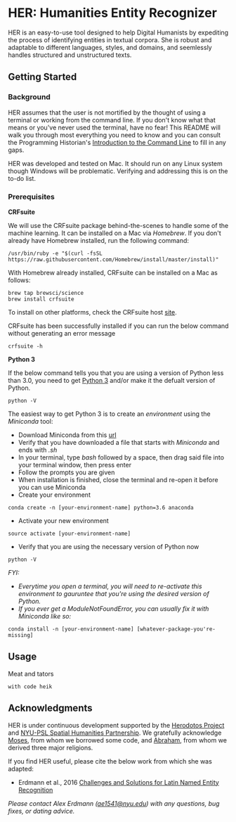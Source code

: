 # HER: Humanities Entity Recognizer

HER is an easy-to-use tool designed to help Digital Humanists by expediting the process of identifying entities in textual corpora. She is robust and adaptable to different languages, styles, and domains, and seemlessly handles structured and unstructured texts.

## Getting Started

### Background

HER assumes that the user is not mortified by the thought of using a terminal or working from the command line. If you don't know what that means or you've never used the terminal, have no fear! This README will walk you through most everything you need to know and you can consult the Programming Historian's [Introduction to the Command Line](https://programminghistorian.org/en/lessons/intro-to-bash) to fill in any gaps.

HER was developed and tested on Mac. It should run on any Linux system though Windows will be problematic. Verifying and addressing this is on the to-do list.

### Prerequisites

**CRFsuite**

We will use the CRFsuite package behind-the-scenes to handle some of the machine learning. It can be installed on a Mac via *Homebrew*. If you don't already have Homebrew installed, run the following command:

```
/usr/bin/ruby -e "$(curl -fsSL https://raw.githubusercontent.com/Homebrew/install/master/install)"
```

With Homebrew already installed, CRFsuite can be installed on a Mac as follows:

```
brew tap brewsci/science
brew install crfsuite
```

To install on other platforms, check the CRFsuite host [site](http://www.chokkan.org/software/crfsuite/).

CRFsuite has been successfully installed if you can run the below command without generating an error message

```
crfsuite -h
```

**Python 3**

If the below command tells you that you are using a version of Python less than 3.0, you need to get [Python 3](https://www.python.org/download/releases/3.0/) and/or make it the defualt version of Python.

```
python -V
```

The easiest way to get Python 3 is to create an *environment* using the *Miniconda* tool:
* Download Miniconda from this [url](https://conda.io/miniconda.html`)
* Verify that you have downloaded a file that starts with *Miniconda* and ends with *.sh*
* In your terminal, type *bash* followed by a space, then drag said file into your terminal window, then press enter
* Follow the prompts you are given
* When installation is finished, close the terminal and re-open it before you can use Miniconda
* Create your environment
```
conda create -n [your-environment-name] python=3.6 anaconda
```
* Activate your new environment
```
source activate [your-environment-name]
```
* Verify that you are using the necessary version of Python now
```
python -V
```

*FYI:*
* *Everytime you open a terminal, you will need to re-activate this environment to gauruntee that you're using the desired version of Python.*
* *If you ever get a *ModuleNotFoundError*, you can usually fix it with Miniconda like so:*
```
conda install -n [your-environment-name] [whatever-package-you're-missing]
```

## Usage

Meat and tators

```
with code heik
```

## Acknowledgments

HER is under continuous development supported by the [Herodotos Project](https://u.osu.edu/herodotos/) and [NYU-PSL Spatial Humanities Partnership](https://wp.nyu.edu/nyupslgeo/). We gratefully acknowledge [Moses](http://www.statmt.org/moses/), from whom we borrowed some code, and [Abraham](https://en.wikipedia.org/wiki/Abraham), from whom we derived three major religions. 

If you find HER useful, please cite the below work from which she was adapted:

* Erdmann et al., 2016 [Challenges and Solutions for Latin Named Entity Recognition](http://www.aclweb.org/anthology/W16-4012)

*Please contact Alex Erdmann (ae1541@nyu.edu) with any questions, bug fixes, or dating advice.*
